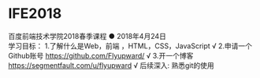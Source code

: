 # IFE2018
百度前端技术学院2018春季课程
● 2018年4月24日    
   学习目标：
	                   1.了解什么是Web，前端 ，HTML，CSS，JavaScript      √
	                   2.申请一个Github账号 https://github.com/Flyupward/        √
	                   3.开一个博客 https://segmentfault.com/u/flyupward           √
	 后续深入:   熟悉git的使用
	 
	 
	 

